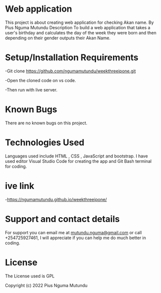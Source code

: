 # Web application
This project is about creating web application for checking Akan name.
By Pius Nguma Mutundu
Description
To build a web application that takes a user's birthday and calculates the day of the week they were born and then depending on their gender outputs their Akan Name.

# Setup/Installation Requirements
-Git clone https://github.com/ngumamutundu/weekthreeipone.git

-Open the cloned code on vs code.

-Then run with live server.

# Known Bugs
There are no known bugs on this project.

# Technologies Used
Languages used include HTML , CSS , JavaScript and bootstrap. I have used editor Visual Studio Code for creating the app and Git Bash terminal for coding.

# ive link
-https://ngumamutundu.github.io/weekthreeipone/

# Support and contact details
For support you can email me at mutundu.nguma@gmail.com or call +254725927461, I will appreciate if you can help me do much better in coding.

# License
The License used is GPL

Copyright (c) 2022 Pius Nguma Mutundu